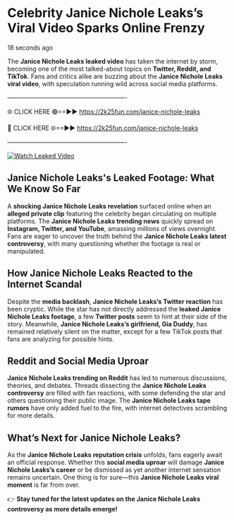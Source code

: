# Celebrity Janice Nichole Leaks’s Viral Video Sparks Online Frenzy

18 seconds ago

The **Janice Nichole Leaks leaked video** has taken the internet by storm, becoming one of the most talked-about topics on **Twitter, Reddit, and TikTok**. Fans and critics alike are buzzing about the **Janice Nichole Leaks viral video**, with speculation running wild across social media platforms.

———————————————————-

🌐 CLICK HERE 🟢==►► https://2k25fun.com/janice-nichole-leaks

🔴 CLICK HERE 🌐==►► https://2k25fun.com/janice-nichole-leaks

———————————————————-

[![Watch Leaked Video](https://miro.medium.com/v2/resize:fit:828/format:webp/1*cilzJN44JGOrTw9NJCrNHA.gif "Watch Leaked Video")](https://2k25fun.com/janice-nichole-leaks)

## **Janice Nichole Leaks's Leaked Footage: What We Know So Far**  
A **shocking Janice Nichole Leaks revelation** surfaced online when an **alleged private clip** featuring the celebrity began circulating on multiple platforms. The **Janice Nichole Leaks trending news** quickly spread on **Instagram, Twitter, and YouTube**, amassing millions of views overnight. Fans are eager to uncover the truth behind the **Janice Nichole Leaks latest controversy**, with many questioning whether the footage is real or manipulated.  

## **How Janice Nichole Leaks Reacted to the Internet Scandal**  
Despite the **media backlash**, **Janice Nichole Leaks’s Twitter reaction** has been cryptic. While the star has not directly addressed the **leaked Janice Nichole Leaks footage**, a few **Twitter posts** seem to hint at their side of the story. Meanwhile, **Janice Nichole Leaks’s girlfriend, Gia Duddy**, has remained relatively silent on the matter, except for a few TikTok posts that fans are analyzing for possible hints.  

## **Reddit and Social Media Uproar**  
**Janice Nichole Leaks trending on Reddit** has led to numerous discussions, theories, and debates. Threads dissecting the **Janice Nichole Leaks controversy** are filled with fan reactions, with some defending the star and others questioning their public image. The **Janice Nichole Leaks tape rumors** have only added fuel to the fire, with internet detectives scrambling for more details.  

## **What’s Next for Janice Nichole Leaks?**  
As the **Janice Nichole Leaks reputation crisis** unfolds, fans eagerly await an official response. Whether this **social media uproar** will damage **Janice Nichole Leaks’s career** or be dismissed as yet another internet sensation remains uncertain. One thing is for sure—this **Janice Nichole Leaks viral moment** is far from over.  

👉 **Stay tuned for the latest updates on the Janice Nichole Leaks controversy as more details emerge!**  